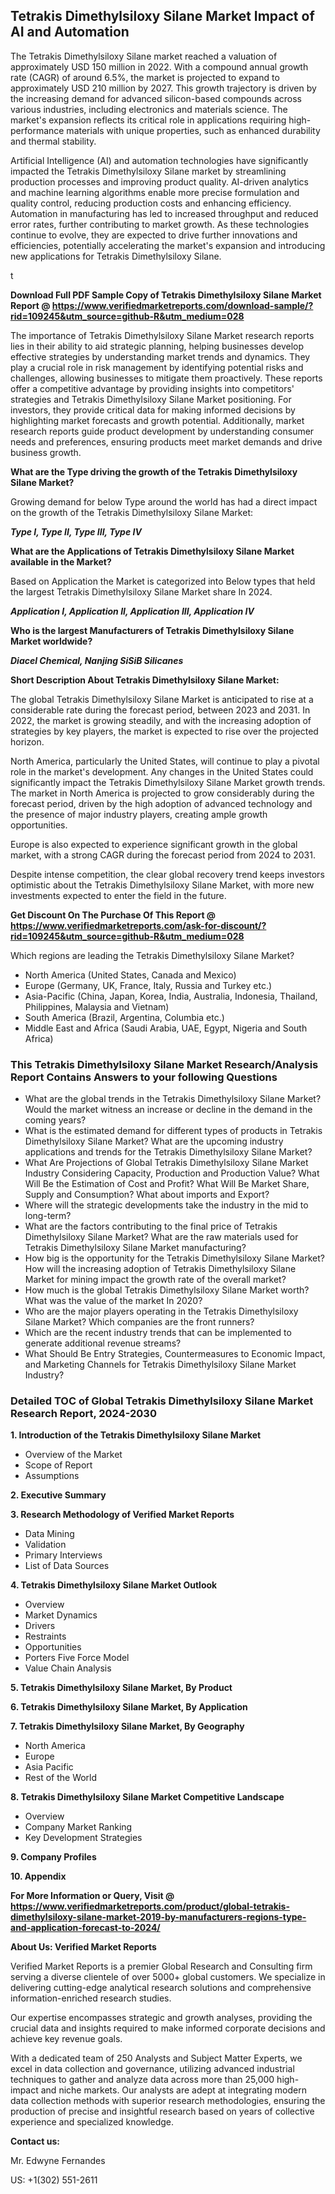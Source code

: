 <h2>Tetrakis Dimethylsiloxy Silane Market Impact of AI and Automation</h2><p>The Tetrakis Dimethylsiloxy Silane market reached a valuation of approximately USD 150 million in 2022. With a compound annual growth rate (CAGR) of around 6.5%, the market is projected to expand to approximately USD 210 million by 2027. This growth trajectory is driven by the increasing demand for advanced silicon-based compounds across various industries, including electronics and materials science. The market's expansion reflects its critical role in applications requiring high-performance materials with unique properties, such as enhanced durability and thermal stability.</p><p>Artificial Intelligence (AI) and automation technologies have significantly impacted the Tetrakis Dimethylsiloxy Silane market by streamlining production processes and improving product quality. AI-driven analytics and machine learning algorithms enable more precise formulation and quality control, reducing production costs and enhancing efficiency. Automation in manufacturing has led to increased throughput and reduced error rates, further contributing to market growth. As these technologies continue to evolve, they are expected to drive further innovations and efficiencies, potentially accelerating the market's expansion and introducing new applications for Tetrakis Dimethylsiloxy Silane.</p>t</p><p id="" class=""><strong>Download Full PDF Sample Copy of Tetrakis Dimethylsiloxy Silane Market Report @ <a href="https://www.verifiedmarketreports.com/download-sample/?rid=109245&utm_source=github-R&utm_medium=028" target="_blank">https://www.verifiedmarketreports.com/download-sample/?rid=109245&utm_source=github-R&utm_medium=028</a></strong></p><p>The importance of&nbsp;Tetrakis Dimethylsiloxy Silane Market research reports lies in their ability to aid strategic planning, helping businesses develop effective strategies by understanding market trends and dynamics. They play a crucial role in risk management by identifying potential risks and challenges, allowing businesses to mitigate them proactively. These reports offer a competitive advantage by providing insights into competitors' strategies and Tetrakis Dimethylsiloxy Silane Market positioning. For investors, they provide critical data for making informed decisions by highlighting market forecasts and growth potential. Additionally, market research reports guide product development by understanding consumer needs and preferences, ensuring products meet market demands and drive business growth.</p><p><strong>What are the&nbsp;Type driving the growth of the Tetrakis Dimethylsiloxy Silane Market?</strong></p><p id="" class="">Growing demand for below Type around the world has had a direct impact on the growth of the Tetrakis Dimethylsiloxy Silane Market:</p><em><strong>Type I, Type II, Type III, Type IV</strong></em></p><strong>What are the&nbsp;Applications&nbsp;of Tetrakis Dimethylsiloxy Silane Market available in the Market?</strong></p><p id="" class="">Based on Application the Market is categorized into Below types that held the largest Tetrakis Dimethylsiloxy Silane Market share In 2024.</p><em><strong>Application I, Application II, Application III, Application IV</strong></em></p><strong>Who is the largest Manufacturers of Tetrakis Dimethylsiloxy Silane Market worldwide?</strong></p><p><em><strong>Diacel Chemical, Nanjing SiSiB Silicanes</strong></em></p><p id="" class=""><strong>Short Description About Tetrakis Dimethylsiloxy Silane Market:</strong></p><p>The global Tetrakis Dimethylsiloxy Silane Market is anticipated to rise at a considerable rate during the forecast period, between 2023 and 2031. In 2022, the market is growing steadily, and with the increasing adoption of strategies by key players, the market is expected to rise over the projected horizon.</p><p>North America, particularly the United States, will continue to play a pivotal role in the market's development. Any changes in the United States could significantly impact the Tetrakis Dimethylsiloxy Silane Market growth trends. The market in North America is projected to grow considerably during the forecast period, driven by the high adoption of advanced technology and the presence of major industry players, creating ample growth opportunities.</p><p>Europe is also expected to experience significant growth in the global market, with a strong CAGR during the forecast period from 2024 to 2031.</p><p>Despite intense competition, the clear global recovery trend keeps investors optimistic about the Tetrakis Dimethylsiloxy Silane Market, with more new investments expected to enter the field in the future.</p><p id="" class=""><strong>Get Discount On The Purchase Of This Report @ <a href="https://www.verifiedmarketreports.com/ask-for-discount/?rid=109245&utm_source=github-R&utm_medium=028" target="_blank">https://www.verifiedmarketreports.com/ask-for-discount/?rid=109245&utm_source=github-R&utm_medium=028</a></strong></p>Which regions are leading the Tetrakis Dimethylsiloxy Silane Market?</p><ul><li>North America (United States, Canada and Mexico)</li><li>Europe (Germany, UK, France, Italy, Russia and Turkey etc.)</li><li>Asia-Pacific (China, Japan, Korea, India, Australia, Indonesia, Thailand, Philippines, Malaysia and Vietnam)</li><li>South America (Brazil, Argentina, Columbia etc.)</li><li>Middle East and Africa (Saudi Arabia, UAE, Egypt, Nigeria and South Africa)</li></ul><h3 id="" class="">This Tetrakis Dimethylsiloxy Silane Market Research/Analysis Report Contains Answers to your following Questions</h3><ul><li>What are the global trends in the Tetrakis Dimethylsiloxy Silane Market? Would the market witness an increase or decline in the demand in the coming years?</li><li>What is the estimated demand for different types of products in Tetrakis Dimethylsiloxy Silane Market? What are the upcoming industry applications and trends for the Tetrakis Dimethylsiloxy Silane Market?</li><li>What Are Projections of Global Tetrakis Dimethylsiloxy Silane Market Industry Considering Capacity, Production and Production Value? What Will Be the Estimation of Cost and Profit? What Will Be Market Share, Supply and Consumption? What about imports and Export?</li><li>Where will the strategic developments take the industry in the mid to long-term?</li><li>What are the factors contributing to the final price of Tetrakis Dimethylsiloxy Silane Market? What are the raw materials used for Tetrakis Dimethylsiloxy Silane Market manufacturing?</li><li>How big is the opportunity for the Tetrakis Dimethylsiloxy Silane Market? How will the increasing adoption of Tetrakis Dimethylsiloxy Silane Market for mining impact the growth rate of the overall market?</li><li>How much is the global Tetrakis Dimethylsiloxy Silane Market worth? What was the value of the market In 2020?</li><li>Who are the major players operating in the Tetrakis Dimethylsiloxy Silane Market? Which companies are the front runners?</li><li>Which are the recent industry trends that can be implemented to generate additional revenue streams?</li><li>What Should Be Entry Strategies, Countermeasures to Economic Impact, and Marketing Channels for Tetrakis Dimethylsiloxy Silane Market Industry?</li></ul><h3 id="" class="">Detailed TOC of Global Tetrakis Dimethylsiloxy Silane Market Research Report, 2024-2030</h3><p id="" class=""><strong>1. Introduction of the Tetrakis Dimethylsiloxy Silane Market</strong></p><ul><li>Overview of the Market</li><li>Scope of Report</li><li>Assumptions</li></ul><p id="" class=""><strong>2. Executive Summary</strong></p><p id="" class=""><strong>3. Research Methodology of Verified Market Reports</strong></p><ul><li>Data Mining</li><li>Validation</li><li>Primary Interviews</li><li>List of Data Sources</li></ul><p id="" class=""><strong>4. Tetrakis Dimethylsiloxy Silane Market Outlook</strong></p><ul><li>Overview</li><li>Market Dynamics</li><li>Drivers</li><li>Restraints</li><li>Opportunities</li><li>Porters Five Force Model</li><li>Value Chain Analysis</li></ul><p id="" class=""><strong>5. Tetrakis Dimethylsiloxy Silane Market, By Product</strong></p><p id="" class=""><strong>6. Tetrakis Dimethylsiloxy Silane Market, By Application</strong></p><p id="" class=""><strong>7. Tetrakis Dimethylsiloxy Silane Market, By Geography</strong></p><ul><li>North America</li><li>Europe</li><li>Asia Pacific</li><li>Rest of the World</li></ul><p id="" class=""><strong>8. Tetrakis Dimethylsiloxy Silane Market Competitive Landscape</strong></p><ul><li>Overview</li><li>Company Market Ranking</li><li>Key Development Strategies</li></ul><p id="" class=""><strong>9. Company Profiles</strong></p><p id="" class=""><strong>10. Appendix</strong></p><p id="" class=""><strong>For More Information or Query, Visit @ <a href="https://www.verifiedmarketreports.com/product/global-tetrakis-dimethylsiloxy-silane-market-2019-by-manufacturers-regions-type-and-application-forecast-to-2024/" target="_blank">https://www.verifiedmarketreports.com/product/global-tetrakis-dimethylsiloxy-silane-market-2019-by-manufacturers-regions-type-and-application-forecast-to-2024/</a></strong></p><p id="" class=""><strong>About Us: Verified Market Reports</strong></p><p id="" class="">Verified Market Reports is a premier Global Research and Consulting firm serving a diverse clientele of over 5000+ global customers. We specialize in delivering cutting-edge analytical research solutions and comprehensive information-enriched research studies.</p><p id="" class="">Our expertise encompasses strategic and growth analyses, providing the crucial data and insights required to make informed corporate decisions and achieve key revenue goals.</p><p id="" class="">With a dedicated team of 250 Analysts and Subject Matter Experts, we excel in data collection and governance, utilizing advanced industrial techniques to gather and analyze data across more than 25,000 high-impact and niche markets. Our analysts are adept at integrating modern data collection methods with superior research methodologies, ensuring the production of precise and insightful research based on years of collective experience and specialized knowledge.</p><p id="" class=""><strong>Contact us:</strong></p><p id="" class="">Mr. Edwyne Fernandes</p><p id="" class="">US: +1(302) 551-2611</p>